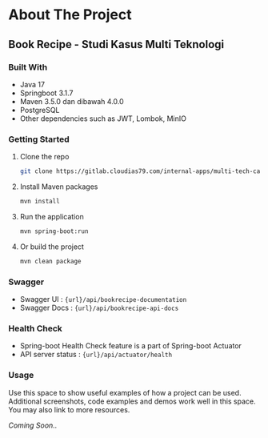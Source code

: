 # About The Project

## Book Recipe - Studi Kasus Multi Teknologi

### Built With

* Java 17
* Springboot 3.1.7
* Maven 3.5.0 dan dibawah 4.0.0
* PostgreSQL
* Other dependencies such as JWT, Lombok, MinIO

<!-- GETTING STARTED -->
### Getting Started

1. Clone the repo
   ```sh
   git clone https://gitlab.cloudias79.com/internal-apps/multi-tech-case-study/book-recipe/book-recipe-be.git
   ```
2. Install Maven packages
   ```sh
   mvn install
   ```
3. Run the application
   ```sh
   mvn spring-boot:run
   ```
4. Or build the project
   ```sh
   mvn clean package
   ```

<!-- SWAGGER -->
### Swagger
- Swagger UI : `{url}/api/bookrecipe-documentation`
- Swagger Docs : `{url}/api/bookrecipe-api-docs`

<!-- HEALTH CHECK -->
### Health Check

- Spring-boot Health Check feature is a part of Spring-boot Actuator
- API server status : `{url}/api/actuator/health`

<!-- USAGE EXAMPLES -->
### Usage

Use this space to show useful examples of how a project can be used. Additional screenshots, code examples and demos work well in this space. You may also link to more resources.


*Coming Soon..*
